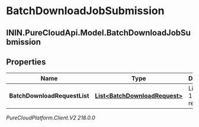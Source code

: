 # BatchDownloadJobSubmission

## ININ.PureCloudApi.Model.BatchDownloadJobSubmission

## Properties

|Name | Type | Description | Notes|
|------------ | ------------- | ------------- | -------------|
| **BatchDownloadRequestList** | [**List&lt;BatchDownloadRequest&gt;**](BatchDownloadRequest) | List of up to 100 items requested | |



_PureCloudPlatform.Client.V2 218.0.0_
